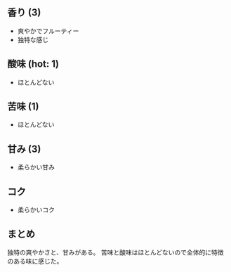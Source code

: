 ## 香り (3)
- 爽やかでフルーティー
- 独特な感じ

## 酸味 (hot: 1)
- ほとんどない

## 苦味 (1)
- ほとんどない

## 甘み (3)
- 柔らかい甘み

## コク
- 柔らかいコク

## まとめ
独特の爽やかさと、甘みがある。
苦味と酸味はほとんどないので全体的に特徴のある味に感じた。
